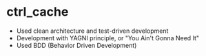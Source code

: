 # ctrl_cache
 - Used clean architecture and test-driven development
 - Development with YAGNI principle, or "You Ain't Gonna Need It"
 - Used BDD (Behavior Driven Development)

